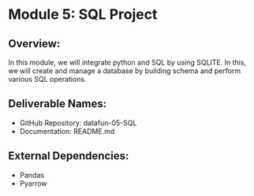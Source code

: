 # Module 5: SQL Project
## Overview: 
In this module, we will integrate python and SQL by using SQLITE. In this, we will create and manage a database by building schema and perform various SQL operations. 

## Deliverable Names:
* GitHub Repository: datafun-05-SQL
* Documentation: README.md

## External Dependencies:
* Pandas
* Pyarrow
